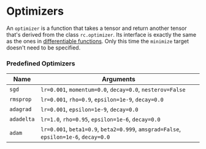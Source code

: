 # Optimizers

An `optimizer` is a function that takes a tensor and return another 
tensor that's derived from the class `rc.optimizer`. Its interface
is exactly the same as the ones in 
[differentiable functions](../core/03-differentiable-functions.md).
Only this time the `minimize` target doesn't need to be specified.

### Predefined Optimizers

| Name | Arguments |
| ---- | ---------- | 
| `sgd` | `lr=0.001`, `momentum=0.0`, `decay=0.0`, `nesterov=False` |
| `rmsprop` | `lr=0.001`, `rho=0.9`, `epsilon=1e-9`, `decay=0.0` |
| `adagrad` | `lr=0.001`, `epsilon=1e-9`, `decay=0.0` |
| `adadelta` | `lr=1.0`, `rho=0.95`, `epsilon=1e-6`, `decay=0.0` | 
| `adam` | `lr=0.001`, `beta1=0.9`, `beta2=0.999`, `amsgrad=False`, `epsilon=1e-6`, `decay=0.0` |
